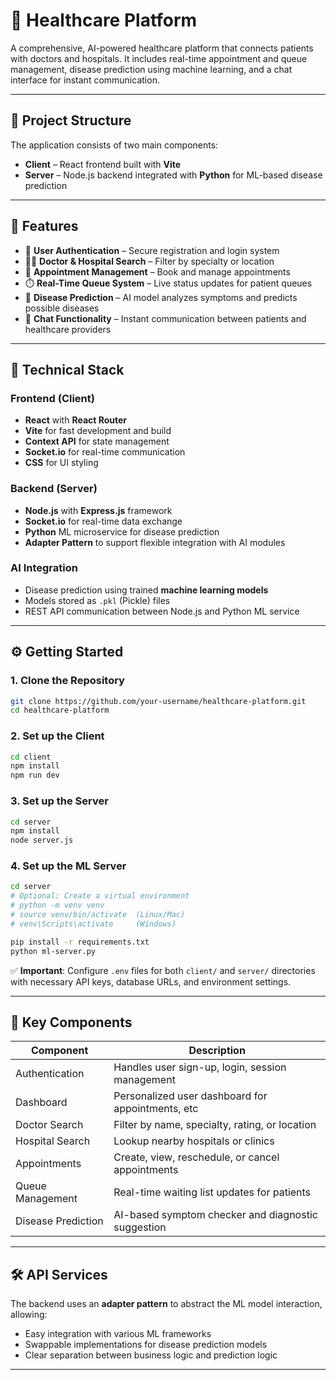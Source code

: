 # 🏥 Healthcare Platform

A comprehensive, AI-powered healthcare platform that connects patients with doctors and hospitals. It includes real-time appointment and queue management, disease prediction using machine learning, and a chat interface for instant communication.

---

## 📁 Project Structure

The application consists of two main components:

- **Client** – React frontend built with **Vite**
- **Server** – Node.js backend integrated with **Python** for ML-based disease prediction

---

## 🚀 Features

- 🔐 **User Authentication** – Secure registration and login system  
- 🧑‍⚕️ **Doctor & Hospital Search** – Filter by specialty or location  
- 📅 **Appointment Management** – Book and manage appointments  
- ⏱️ **Real-Time Queue System** – Live status updates for patient queues  
- 🧠 **Disease Prediction** – AI model analyzes symptoms and predicts possible diseases  
- 💬 **Chat Functionality** – Instant communication between patients and healthcare providers  

---

## 🧰 Technical Stack

### Frontend (Client)
- **React** with **React Router**
- **Vite** for fast development and build
- **Context API** for state management
- **Socket.io** for real-time communication
- **CSS** for UI styling

### Backend (Server)
- **Node.js** with **Express.js** framework
- **Socket.io** for real-time data exchange
- **Python** ML microservice for disease prediction
- **Adapter Pattern** to support flexible integration with AI modules

### AI Integration
- Disease prediction using trained **machine learning models**
- Models stored as `.pkl` (Pickle) files
- REST API communication between Node.js and Python ML service

---

## ⚙️ Getting Started

### 1. Clone the Repository
```bash
git clone https://github.com/your-username/healthcare-platform.git
cd healthcare-platform
````

### 2. Set up the Client

```bash
cd client
npm install
npm run dev
```

### 3. Set up the Server

```bash
cd server
npm install
node server.js
```

### 4. Set up the ML Server

```bash
cd server
# Optional: Create a virtual environment
# python -m venv venv
# source venv/bin/activate  (Linux/Mac)
# venv\Scripts\activate     (Windows)

pip install -r requirements.txt
python ml-server.py
```

✅ **Important**: Configure `.env` files for both `client/` and `server/` directories with necessary API keys, database URLs, and environment settings.

---

## 🧩 Key Components

| Component          | Description                                        |
| ------------------ | -------------------------------------------------- |
| Authentication     | Handles user sign-up, login, session management    |
| Dashboard          | Personalized user dashboard for appointments, etc  |
| Doctor Search      | Filter by name, specialty, rating, or location     |
| Hospital Search    | Lookup nearby hospitals or clinics                 |
| Appointments       | Create, view, reschedule, or cancel appointments   |
| Queue Management   | Real-time waiting list updates for patients        |
| Disease Prediction | AI-based symptom checker and diagnostic suggestion |

---

## 🛠️ API Services

The backend uses an **adapter pattern** to abstract the ML model interaction, allowing:

* Easy integration with various ML frameworks
* Swappable implementations for disease prediction models
* Clear separation between business logic and prediction logic

---



